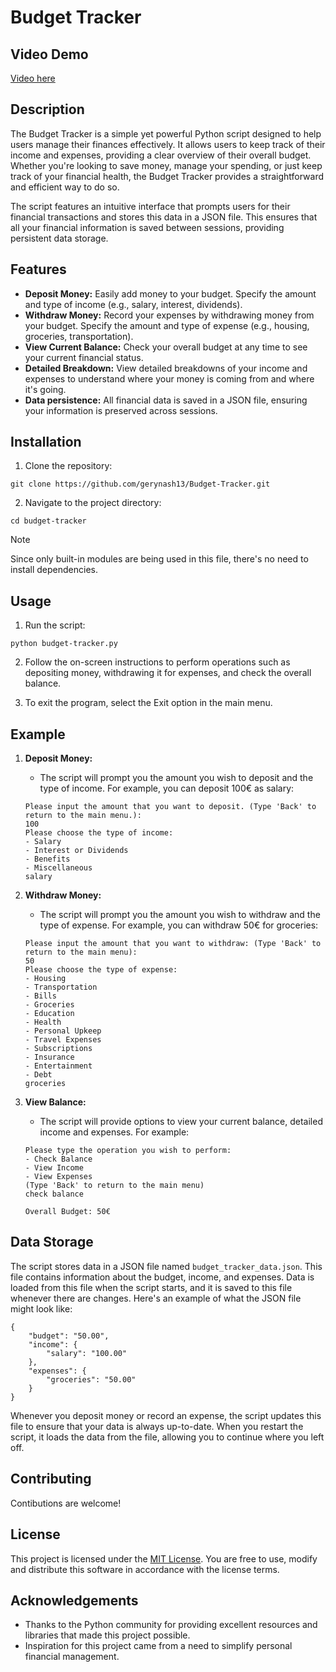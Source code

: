 # Budget Tracker

## Video Demo

[Video here](https://youtu.be/jYwk2mChIRw)

## Description

The Budget Tracker is a simple yet powerful Python script designed to help users manage their finances effectively. It allows users to keep track of their income and expenses, providing a clear overview of their overall budget. Whether you're looking to save money, manage your spending, or just keep track of your financial health, the Budget Tracker provides a straightforward and efficient way to do so.

The script features an intuitive interface that prompts users for their financial transactions and stores this data in a JSON file. This ensures that all your financial information is saved between sessions, providing persistent data storage.

## Features

- **Deposit Money:** Easily add money to your budget. Specify the amount and type of income (e.g., salary, interest, dividends).
- **Withdraw Money:** Record your expenses by withdrawing money from your budget. Specify the amount and type of expense (e.g., housing, groceries, transportation).
- **View Current Balance:** Check your overall budget at any time to see your current financial status.
- **Detailed Breakdown:** View detailed breakdowns of your income and expenses to understand where your money is coming from and where it's going.
- **Data persistence:** All financial data is saved in a JSON file, ensuring your information is preserved across sessions.

## Installation

1. Clone the repository:

```
git clone https://github.com/gerynash13/Budget-Tracker.git
```

2. Navigate to the project directory:

```
cd budget-tracker
```

> [!NOTE]
> Since only built-in modules are being used in this file, there's no need to install dependencies.

## Usage

1. Run the script:

```
python budget-tracker.py
```

2. Follow the on-screen instructions to perform operations such as depositing money, withdrawing it for expenses, and check the overall balance.

3. To exit the program, select the Exit option in the main menu.

## Example

1. **Deposit Money:**

    - The script will prompt you the amount you wish to deposit and the type of income. For example, you can deposit 100€ as salary:
    ```
    Please input the amount that you want to deposit. (Type 'Back' to return to the main menu.):
    100
    Please choose the type of income:
    - Salary
    - Interest or Dividends
    - Benefits
    - Miscellaneous
    salary
    ```

2. **Withdraw Money:**

    - The script will prompt you the amount you wish to withdraw and the type of expense. For example, you can withdraw 50€ for groceries:
    ```
    Please input the amount that you want to withdraw: (Type 'Back' to return to the main menu):
    50
    Please choose the type of expense:
    - Housing
    - Transportation
    - Bills
    - Groceries
    - Education
    - Health
    - Personal Upkeep
    - Travel Expenses
    - Subscriptions
    - Insurance
    - Entertainment
    - Debt
    groceries
    ```

3. **View Balance:**

    - The script will provide options to view your current balance, detailed income and expenses. For example:
    ```
    Please type the operation you wish to perform:
    - Check Balance
    - View Income
    - View Expenses
    (Type 'Back' to return to the main menu)
    check balance

    Overall Budget: 50€
    ```

## Data Storage

The script stores data in a JSON file named `budget_tracker_data.json`. This file contains information about the budget, income, and expenses. Data is loaded from this file when the script starts, and it is saved to this file whenever there are changes. Here's an example of what the JSON file might look like:

```
{
    "budget": "50.00",
    "income": {
        "salary": "100.00"
    },
    "expenses": {
        "groceries": "50.00"
    }
}
```

Whenever you deposit money or record an expense, the script updates this file to ensure that your data is always up-to-date. When you restart the script, it loads the data from the file, allowing you to continue where you left off.

## Contributing

Contibutions are welcome!

## License

This project is licensed under the [MIT License](https://choosealicense.com/licenses/mit/). You are free to use, modify and distribute this software in accordance with the license terms.

## Acknowledgements

- Thanks to the Python community for providing excellent resources and libraries that made this project possible.
- Inspiration for this project came from a need to simplify personal financial management.
